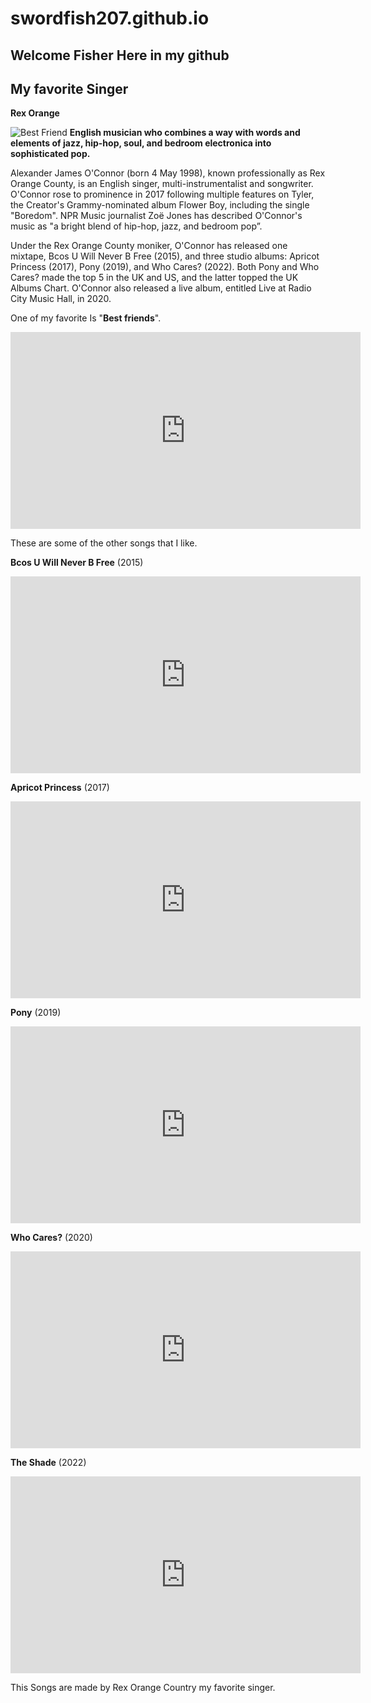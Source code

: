 # swordfish207.github.io
## Welcome Fisher Here in my github
## My favorite Singer

**Rex Orange**

![Best Friend](https://mediad.publicbroadcasting.net/p/shared/npr/styles/x_large/nprshared/202001/776471911.jpg)
**English musician who combines a way with words and elements of jazz, hip-hop, soul, and bedroom electronica into sophisticated pop.**

Alexander James O'Connor (born 4 May 1998), known professionally as Rex Orange County, is an English singer, multi-instrumentalist and songwriter. O'Connor rose to prominence in 2017 following multiple features on Tyler, the Creator's Grammy-nominated album Flower Boy, including the single "Boredom". NPR Music journalist Zoë Jones has described O'Connor's music as "a bright blend of hip-hop, jazz, and bedroom pop”.

Under the Rex Orange County moniker, O'Connor has released one mixtape, Bcos U Will Never B Free (2015), and three studio albums: Apricot Princess (2017), Pony (2019), and Who Cares? (2022). Both Pony and Who Cares? made the top 5 in the UK and US, and the latter topped the UK Albums Chart. O'Connor also released a live album, entitled Live at Radio City Music Hall, in 2020.

One of my favorite Is "**Best friends**".

<iframe width="560" height="315" src="https://www.youtube.com/embed/OqBuXQLR4Y8" title="YouTube video player" frameborder="0" allow="accelerometer; autoplay; clipboard-write; encrypted-media; gyroscope; picture-in-picture" allowfullscreen></iframe>

These are some of the other songs that I like.

**Bcos U Will Never B Free** (2015)

<iframe width="560" height="315" src="https://www.youtube.com/embed/ftO_TAT9bvg" title="YouTube video player" frameborder="0" allow="accelerometer; autoplay; clipboard-write; encrypted-media; gyroscope; picture-in-picture" allowfullscreen></iframe>

**Apricot Princess** (2017)

<iframe width="560" height="315" src="https://www.youtube.com/embed/EDXHYVgPF3k" title="YouTube video player" frameborder="0" allow="accelerometer; autoplay; clipboard-write; encrypted-media; gyroscope; picture-in-picture" allowfullscreen></iframe>

**Pony** (2019)

<iframe width="560" height="315" src="https://www.youtube.com/embed/5OrGWGCutxg" title="YouTube video player" frameborder="0" allow="accelerometer; autoplay; clipboard-write; encrypted-media; gyroscope; picture-in-picture" allowfullscreen></iframe>

**Who Cares?** (2020)

<iframe width="560" height="315" src="https://www.youtube.com/embed/k0mnouEyFuk" title="YouTube video player" frameborder="0" allow="accelerometer; autoplay; clipboard-write; encrypted-media; gyroscope; picture-in-picture" allowfullscreen></iframe>

**The Shade** (2022)

<iframe width="560" height="315" src="https://www.youtube.com/embed/XwRlsNpJgD0" title="YouTube video player" frameborder="0" allow="accelerometer; autoplay; clipboard-write; encrypted-media; gyroscope; picture-in-picture" allowfullscreen></iframe>

This Songs are made by Rex Orange Country my favorite singer.
